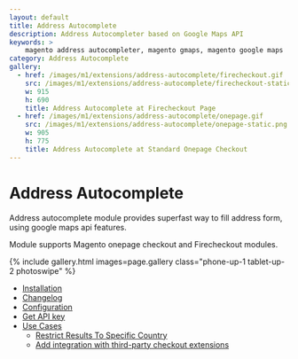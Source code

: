 ```yaml
---
layout: default
title: Address Autocomplete
description: Address Autocompleter based on Google Maps API
keywords: >
    magento address autocompleter, magento gmaps, magento google maps
category: Address Autocomplete
gallery:
  - href: /images/m1/extensions/address-autocomplete/firecheckout.gif
    src: /images/m1/extensions/address-autocomplete/firecheckout-static.png
    w: 915
    h: 690
    title: Address Autocomplete at Firecheckout Page
  - href: /images/m1/extensions/address-autocomplete/onepage.gif
    src: /images/m1/extensions/address-autocomplete/onepage-static.png
    w: 905
    h: 775
    title: Address Autocomplete at Standard Onepage Checkout
---
```


# Address Autocomplete

Address autocomplete module provides superfast way to fill address form, using
google maps api features.

Module supports Magento onepage checkout and Firecheckout modules.

{% include gallery.html images=page.gallery class="phone-up-1 tablet-up-2 photoswipe" %}

 -  [Installation](installation/)
 -  [Changelog](changelog/)
 -  [Configuration](configuration/)
 -  [Get API key](get-api-key/)
 -  [Use Cases](use-cases/)
       - [Restrict Results To Specific Country](use-cases/#restrict-results-to-specific-country)
       - [Add integration with third-party checkout extensions](use-cases/#add-integration-with-third-party-checkout-extensions)
